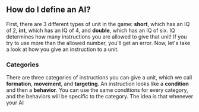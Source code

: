 ## How do I define an AI? ##
First, there are 3 different types of unit in the game: **short**, which has an IQ of 2,
**int**, which has an IQ of 4, and **double**, which has an IQ of six. IQ determines how
many instructions you are allowed to give that unit! If you try to use more than the
allowed number, you'll get an error. Now, let's take a look at how you give an instruction
to a unit.

### Categories ###
There are three categories of instructions you can give a unit, which we call **formation**,
**movement**, and **targeting**. An instruction looks like a **condition** and then a
**behavior**. You can use the same conditions for every category, and the behaviors will
be specific to the category. The idea is that whenever your AI 